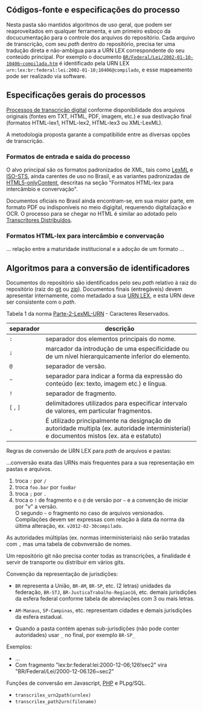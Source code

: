## Códigos-fonte e especificações do processo

Nesta pasta são mantidos algoritmos de uso geral, que podem ser reaproveitados em qualquer ferramenta, e um primeiro esboço da docucumentação para o controle dos arquivos do repositório. Cada arquivo de transcrição, com seu *path* dentro do repositório, precisa ter uma tradução direta e não-ambígua para a URN LEX correspondente do seu conteúdo principal. Por exemplo o documento [`BR/Federal/Lei/2002-01-10-10406~compilada.htm`](../BR/Federal/Lei/2002-01-10-10406~compilada.htm) é identificado pela URN LEX `urn:lex:br:federal:lei:2002-01-10;10406@compilado`, e esse mapeamento pode ser realizado via software.

## Especificações gerais do processos

[Processos de transcrição digital](https://pt.wikiversity.org/wiki/Transcri%C3%A7%C3%A3o_digital) conforme disponibilidade dos arquivos originais (fontes em TXT, HTML, PDF, imagem, etc.) e sua destivação final (formatos HTML-lex1, HTML-lex2, HTML-lex3  ou XML-LexML).

A metodologia proposta garante a compatibilide entre as diversas opções de transcrição.

###  Formatos de entrada e saída do processo

O alvo principal são os formatos padronizados de XML, tais como [LexML](http://projeto.lexml.gov.br/documentacao/Parte-3-XML-Schema.pdf) e [ISO-STS](https://www.iso.org/schema/isosts/v1.1/doc), ainda carentes de uso no Brasil, e as variantes padronizadas de [HTML5-onlyContent](https://github.com/okfn-brasil/HTML5-onlyContent), descritas na seção "Formatos HTML-lex para intercâmbio e convervação".

Documentos oficiais no Brasil ainda encontram-se, em sua maior parte, em formato PDF ou indisponíveis no meio digigital, requerendo digitalização e OCR. O processo para se chegar no HTML é  similar ao adotado pelo [Transcritores Distribuídos](https://en.wikipedia.org/wiki/Distributed_Proofreaders).

### Formatos HTML-lex para intercâmbio e convervação
... relação entre a maturidade institucional e a adoção de um formato ...

## Algoritmos para a conversão de identificadores

Documentos do repositório são identificados pelo seu *path* relativo à raiz do repositório (raiz do [git](https://en.wikipedia.org/wiki/Git) ou [zip](https://en.wikipedia.org/wiki/Archive_file)). Documentos finais (entregáveis) devem apresentar internamente, como metadado a sua [URN LEX](https://en.wikipedia.org/wiki/Lex_(URN)), e esta URN deve ser consistente com o *path*.

Tabela 1 da norma [Parte-2-LexML-URN](http://projeto.lexml.gov.br/documentacao/Parte-2-LexML-URN.pdf) - Caracteres Reservados.

separador|descrição
----|----
`:` |separador dos elementos principais do nome.
`;` |marcador da introdução de uma especificidade ou de um nível hierarquicamente inferior do elemento.
`@` |separador de versão.
`~` |separador para indicar a forma da expressão do conteúdo (ex: texto, imagem etc.) e língua.
`!` |separador de fragmento.
`[` , `]` |delimitadores utilizados para especificar intervalo de valores, em particular fragmentos.
`,` |É utilizado principalmente na designação de autoridade multipla (ex. autoridade interministerial) e documentos mistos (ex. ata e estatuto)

Regras de conversão de URN LEX para *path* de arquivos e pastas:

...conversão exata das URNs mais frequentes para a sua representação em pastas e arquivos.

1. troca `:` por `/`
2. troca `foo.bar` por `fooBar`
3. troca `;` por `.`
4. troca o `!` de fragmento e o `@` de versão por `~`  e a convenção de iniciar por "v" a versão. <br/>O segundo `~` o fragmento no caso de arquivos versionados. Compilações devem ser expressas com relação à data da norma da última alteração, ex. `v2012-02-30compilado`.

As autoridades múltiplas (ex. normas interministeriais) não serão tratadas com `,` mas uma tabela de cobvnversão de nomes.

Um repositório git não precisa conter todas as transcrições, a finalidade é servir de transporte ou distribuir em vários gits.

Convenção da representação de jurisdições:
* `BR` representa a União, `BR-AM`, `BR-SP`, etc. (2 letras) unidades da federação, `BR-STJ`, `BR-JusticaTrabalho-Regiao16`, etc. demais jurisdições da esfera federal conforme tabela de abreviações com 3 ou mais letras.

* `AM-Manaus`, `SP-Campinas`, etc. representam cidades e demais jurisdições da esfera estadual.

* Quando a pasta contém apenas sub-jurisdições (não pode conter autoridades) usar `_` no final, por exemplo `BR-SP_`

Exemplos:
* ...
* Com fragmento "lex:br:federal:lei:2000-12-06;126!sec2" vira "BR/Federal/Lei/2000-12-06.126~sec2"

Funções de conversão em Javascript, [PHP](lib_transcrilex.php) e PLpg/SQL.

* `transcrilex_urn2path(urnlex)`
* `transcrilex_path2urn(filename)`
